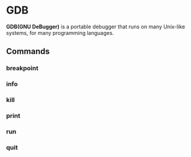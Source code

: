 # GDB
**GDB(GNU DeBugger)** is a portable debugger that runs on many Unix-like systems, for many programming languages.

## Commands
### breakpoint
### info
### kill
### print
### run
### quit
